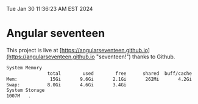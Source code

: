 Tue Jan 30 11:36:23 AM EST 2024

# Angular seventeen


This project is live at [https://angularseventeen.github.io](https://angularseventeen.github.io "seventeen!") thanks to Github.

```bash
System Memory
               total        used        free      shared  buff/cache   available
Mem:            15Gi       9.6Gi       2.1Gi       262Mi       4.2Gi       5.7Gi
Swap:          8.0Gi       4.6Gi       3.4Gi
System Storage
1007M	.
```
